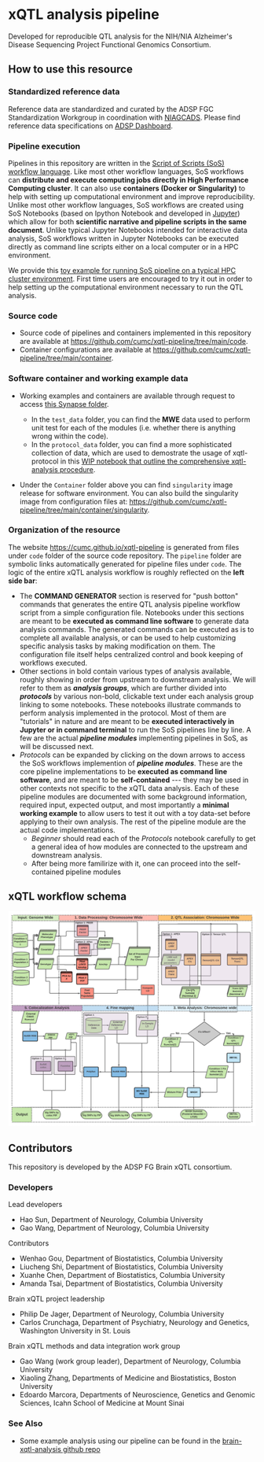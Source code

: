 # xQTL analysis pipeline

Developed for reproducible QTL analysis for the NIH/NIA Alzheimer's Disease Sequencing Project Functional Genomics Consortium.

## How to use this resource

### Standardized reference data

Reference data are standardized and curated by the ADSP FGC Standardization Workgroup in coordination with [NIAGCADS](https://www.nia.nih.gov/research/ad-genetics). Please find reference data specifications on [ADSP Dashboard](https://www.niagads.org/adsp/content/adspgcadgenomeresources-v2pdf).

### Pipeline execution

Pipelines in this repository are written in the [Script of Scripts (SoS) workflow language](https://vatlab.github.io/sos-docs/). Like most other workflow languages, SoS workflows can **distribute and execute computing jobs directly in High Performance Computing cluster**. It can also use **containers (Docker or Singularity)** to help with setting up computational environment and improve reproducibility. Unlike most other workflow languages, SoS workflows are created using SoS Notebooks (based on Ipython Notebook and developed in [Jupyter](https://jupyter.org/)) which allow for both **scientific narrative and pipeline scripts in the same document**. Unlike typical Jupyter Notebooks intended for interactive data analysis, SoS workflows written in Jupyter Notebooks can be executed directly as command line scripts either on a local computer or in a HPC environment. 

We provide this [toy example for running SoS pipeline on a typical HPC cluster environment](https://github.com/cumc/xqtl-pipeline/blob/main/code/misc/Job_Example.ipynb). First time users are encouraged to try it out in order to help setting up the computational environment necessary to run the QTL analysis.

### Source code

- Source code of pipelines and containers implemented in this repository are available at https://github.com/cumc/xqtl-pipeline/tree/main/code. 
- Container configurations are available at https://github.com/cumc/xqtl-pipeline/tree/main/container.

### Software container and working example data

- Working examples and containers are available through request to access [this Synapse folder](https://www.synapse.org/#!Synapse:syn36416559/files/).
  - In the `test_data` folder, you can find the **MWE** data used to perform unit test for each of the modules (i.e. whether there is anything wrong within the code). 
  - In the `protocol_data` folder, you can find a more sophisticated collection of data, which are used to demostrate the usage of xqtl-protocol in this [WIP notebook that outline the comprehensive xqtl-analysis procedure](https://github.com/cumc/xqtl-pipeline/blob/main/code/xqtl_protocol_demo.ipynb).

- Under the `Container` folder above you can find `singularity` image release for software environment. You can also build the singularity image from configuration files at: https://github.com/cumc/xqtl-pipeline/tree/main/container/singularity.


### Organization of the resource

The website https://cumc.github.io/xqtl-pipeline is generated from files under `code` folder of the source code repository. The `pipeline` folder are symbolic links automatically generated for pipeline files under `code`. The logic of the entire xQTL analysis workflow is roughly reflected on the **left side bar**:

- The **COMMAND GENERATOR** section is reserved for "push botton" commands that generates the entire QTL analysis pipeline workflow script from a simple configuration file. Notebooks under this sections are meant to be **executed as command line software** to generate data analysis commands. The generated commands can be executed as is to complete all available analysis, or can be used to help customizing specific analysis tasks by making modification on them. The configuration file itself helps centralized control and book keeping of workflows executed.
- Other sections in bold contain various types of analysis available, roughly showing in order from upstream to downstream analysis. We will refer to them as ***analysis groups***, which are further divided into ***protocols*** by various non-bold, clickable text under each analysis group linking to some notebooks. These notebooks illustrate commands to perform analysis implemented in the protocol. Most of them are "tutorials" in nature and are meant to be **executed interactively in Jupyter or in command terminal** to run the SoS pipelines line by line. A few are the actual ***pipeline modules*** implementing pipelines in SoS, as will be discussed next.
- *Protocols* can be expanded by clicking on the down arrows to access the SoS workflows implemention of ***pipeline modules***. These are the core pipeline implementations to be **executed as command line software**, and are meant to be **self-contained** --- they may be used in other contexts not specific to the xQTL data analysis. Each of these pipeline modules are documented with some background information, required input, expected output, and most importantly a **minimal working example** to allow users to test it out with a toy data-set before applying to their own analysis. The rest of the pipeline module are the actual code implementations.
  - *Beginner* should read each of the *Protocols* notebook carefully to get a general idea of how modules are connected to the upstream and downstream analysis. 
  - After being more familirize with it, one can proceed into the self-contained pipeline modules

## xQTL workflow schema

![QTL Diagram](code/images/complete_workflow.png)

## Contributors

This repository is developed by the ADSP FG Brain xQTL consortium.

### Developers

Lead developers

- Hao Sun, Department of Neurology, Columbia University
- Gao Wang, Department of Neurology, Columbia University

Contributors

- Wenhao Gou, Department of Biostatistics, Columbia University
- Liucheng Shi, Department of Biostatistics, Columbia University
- Xuanhe Chen, Department of Biostatistics, Columbia University
- Amanda Tsai, Department of Biostatistics, Columbia University  

Brain xQTL project leadership

- Philip De Jager, Department of Neurology, Columbia University
- Carlos Crunchaga, Department of Psychiatry, Neurology and Genetics, Washington University in St. Louis

Brain xQTL methods and data integration work group

- Gao Wang (work group leader), Department of Neurology, Columbia University
- Xiaoling Zhang, Departments of Medicine and Biostatistics, Boston University
- Edoardo Marcora, Departments of Neuroscience, Genetics and Genomic Sciences, Icahn School of Medicine at Mount Sinai
### See Also
- Some example analysis using our pipeline can be found in the [brain-xqtl-analysis github repo](https://github.com/cumc/brain-xqtl-analysis)
